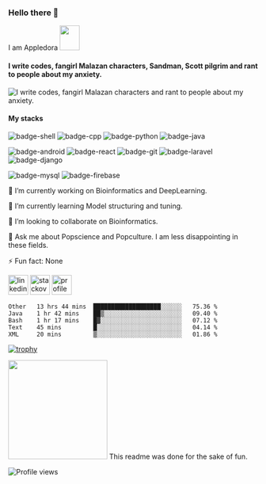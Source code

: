 ### Hello there 👋
I am Appledora <img src="https://64.media.tumblr.com/15e9d496bda7cf97e7fa9babc45417a1/248bc87be5b4f51b-38/s640x960/6d4adf9beab1c80c07048b7da5e8dedf874b23b1.gif" width="40" height="50" />

#### I write codes, fangirl Malazan characters, Sandman, Scott pilgrim and rant to people about my anxiety. 


![I write codes, fangirl Malazan characters and rant to people about my anxiety.](https://www.onlysp.com/wp-content/uploads/2015/05/scott_pilgrim_finest_hour_comic_book_cover_wallpaper_011.jpg)
<!--<p align="center<!--
  <a href="https://github.com/appledora" class="rich-diff-level-one">
    <img src="https://github-readme-stats.vercel.app/api?username=appledora&&show_icons=true&theme=tokyonight" alt="Appledora's Stats" >
  </a>
</p> -->

#### My stacks
![badge-shell](https://img.shields.io/badge/Language-Shell-ff5555?style=for-the-badge&logo=gnu-bash&logoColor=white&labelColor=282a36)
![badge-cpp](https://img.shields.io/badge/language-c%2B%2B-ff5555?style=for-the-badge&logo=c%2B%2B&logoColor=white&labelColor=282a36)
![badge-python](https://img.shields.io/badge/language-python-ff5555?style=for-the-badge&logo=python&logoColor=white&labelColor=282a36)
![badge-java](https://img.shields.io/badge/language-java-ff5555?style=for-the-badge&logo=java&logoColor=white&labelColor=282a36) <br>

![badge-android](https://img.shields.io/badge/framework-android-ff5555?style=for-the-badge&logo=android&logoColor=white&labelColor=282a36)
![badge-react](https://img.shields.io/badge/framework-react-ff5555?style=for-the-badge&logo=react&logoColor=white&labelColor=282a36) 
![badge-git](https://img.shields.io/badge/framework-git-ff5555?style=for-the-badge&logo=git&logoColor=white&labelColor=282a36) 
![badge-laravel](https://img.shields.io/badge/framework-laravel-ff5555?style=for-the-badge&logo=laravel&logoColor=white&labelColor=282a36) 
![badge-django](https://img.shields.io/badge/framework-django-ff5555?style=for-the-badge&logo=django&logoColor=white&labelColor=282a36) 

![badge-mysql](https://img.shields.io/badge/database-mysql-ff5555?style=for-the-badge&logo=mysql&logoColor=white&labelColor=282a36) 
![badge-firebase](https://img.shields.io/badge/database-firebase-ff5555?style=for-the-badge&logo=firebase&logoColor=white&labelColor=282a36)

🔭 I’m currently working on Bioinformatics and DeepLearning.

🌱 I’m currently learning Model structuring and tuning.

👯 I’m looking to collaborate on Bioinformatics. 

💬 Ask me about Popscience and Popculture. I am less disappointing in these fields.

⚡ Fun fact: None 

 [<img src='https://cdn.jsdelivr.net/npm/simple-icons@3.0.1/icons/linkedin.svg' alt='linkedin' height='40'>](https://www.linkedin.com/in/nazia-tasnim-3b377a190/)  [<img src='https://cdn.jsdelivr.net/npm/simple-icons@3.0.1/icons/stackoverflow.svg' alt='stackoverflow' height='40'>](https://stackoverflow.com/users/https://stackoverflow.com/users/11551168/appledora) 
 [<img src='https://image.freepik.com/free-icon/pie-chart-outline_318-10654.jpg' alt='profile status' height='40'>](https://profile-summary-for-github.com/user/appledora) 


<!--START_SECTION:waka-->
```text
Other   13 hrs 44 mins  ███████████████████░░░░░░   75.36 % 
Java    1 hr 42 mins    ██▒░░░░░░░░░░░░░░░░░░░░░░   09.40 % 
Bash    1 hr 17 mins    █▓░░░░░░░░░░░░░░░░░░░░░░░   07.12 % 
Text    45 mins         █░░░░░░░░░░░░░░░░░░░░░░░░   04.14 % 
XML     20 mins         ▒░░░░░░░░░░░░░░░░░░░░░░░░   01.86 % 
```
<!--END_SECTION:waka-->


[![trophy](https://github-profile-trophy.vercel.app/?username=appledora&theme=dracula&title=Commit,Repositories,Followers)](https://github.com/ryo-ma/github-profile-trophy)
<!--- dracula base : #282a36 font : #ff79c6 -->
<img  height="200" src="https://github-readme-stats.vercel.app/api/top-langs/?username=appledora&layout=compact&hide=makefile,css&bg_color=282a36&title_color=ff79c6&text_color=fff&count_private=true&langs_count=5" />
This readme was done for the sake of fun.

![Profile views](https://gpvc.arturio.dev/appledora) 


